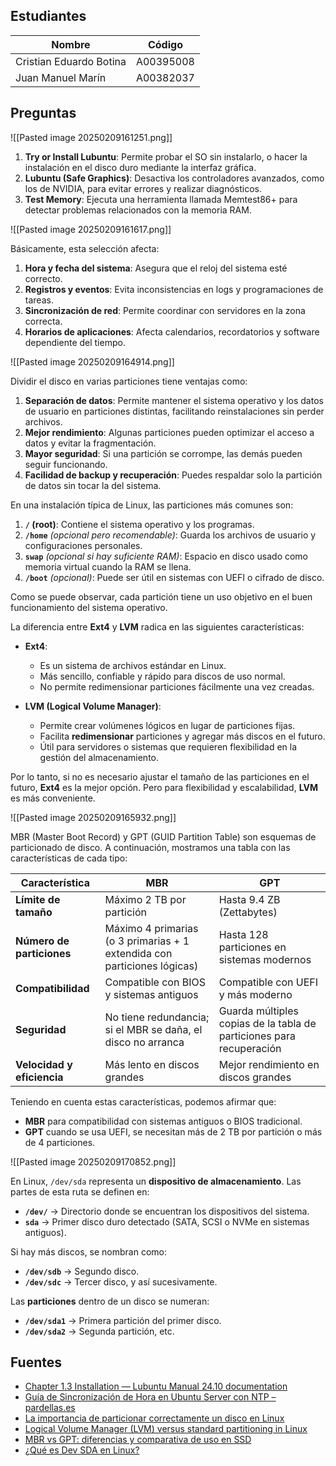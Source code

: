 ## Estudiantes

| Nombre                  | Código    |
| ----------------------- | --------- |
| Cristian Eduardo Botina | A00395008 |
| Juan Manuel Marín       | A00382037 |
## Preguntas

![[Pasted image 20250209161251.png]]

1. **Try or Install Lubuntu**: Permite probar el SO sin instalarlo, o hacer la instalación en el disco duro mediante la interfaz gráfica.
2. **Lubuntu (Safe Graphics)**: Desactiva los controladores avanzados, como los de NVIDIA, para evitar errores y realizar diagnósticos.
3. **Test Memory**: Ejecuta una herramienta llamada Memtest86+ para detectar problemas relacionados con la memoria RAM.

![[Pasted image 20250209161617.png]]

Básicamente, esta selección afecta:

1. **Hora y fecha del sistema**: Asegura que el reloj del sistema esté correcto.
2. **Registros y eventos**: Evita inconsistencias en logs y programaciones de tareas.
3. **Sincronización de red**: Permite coordinar con servidores en la zona correcta.
4. **Horarios de aplicaciones**: Afecta calendarios, recordatorios y software dependiente del tiempo.

![[Pasted image 20250209164914.png]]

Dividir el disco en varias particiones tiene ventajas como:

1. **Separación de datos**: Permite mantener el sistema operativo y los datos de usuario en particiones distintas, facilitando reinstalaciones sin perder archivos.
2. **Mejor rendimiento**: Algunas particiones pueden optimizar el acceso a datos y evitar la fragmentación.
3. **Mayor seguridad**: Si una partición se corrompe, las demás pueden seguir funcionando.
4. **Facilidad de backup y recuperación**: Puedes respaldar solo la partición de datos sin tocar la del sistema.

En una instalación típica de Linux, las particiones más comunes son:

1. **`/` (root)**: Contiene el sistema operativo y los programas.
2. **`/home`** _(opcional pero recomendable)_: Guarda los archivos de usuario y configuraciones personales.
3. **`swap`** _(opcional si hay suficiente RAM)_: Espacio en disco usado como memoria virtual cuando la RAM se llena.
4. **`/boot`** _(opcional)_: Puede ser útil en sistemas con UEFI o cifrado de disco.

Como se puede observar, cada partición tiene un uso objetivo en el buen funcionamiento del sistema operativo.

La diferencia entre **Ext4** y **LVM** radica en las siguientes características:

- **Ext4**:
    - Es un sistema de archivos estándar en Linux.
    - Más sencillo, confiable y rápido para discos de uso normal.
    - No permite redimensionar particiones fácilmente una vez creadas.

- **LVM (Logical Volume Manager)**:
    - Permite crear volúmenes lógicos en lugar de particiones fijas.
    - Facilita **redimensionar** particiones y agregar más discos en el futuro.
    - Útil para servidores o sistemas que requieren flexibilidad en la gestión del almacenamiento.

Por lo tanto, si no es necesario ajustar el tamaño de las particiones en el futuro, **Ext4** es la mejor opción. Pero para flexibilidad y escalabilidad, **LVM** es más conveniente.

![[Pasted image 20250209165932.png]]

MBR (Master Boot Record) y GPT (GUID Partition Table) son esquemas de particionado de disco. A continuación, mostramos una tabla con las características de cada tipo:

|Característica|**MBR**|**GPT**|
|---|---|---|
|**Límite de tamaño**|Máximo 2 TB por partición|Hasta 9.4 ZB (Zettabytes)|
|**Número de particiones**|Máximo 4 primarias (o 3 primarias + 1 extendida con particiones lógicas)|Hasta 128 particiones en sistemas modernos|
|**Compatibilidad**|Compatible con BIOS y sistemas antiguos|Compatible con UEFI y más moderno|
|**Seguridad**|No tiene redundancia; si el MBR se daña, el disco no arranca|Guarda múltiples copias de la tabla de particiones para recuperación|
|**Velocidad y eficiencia**|Más lento en discos grandes|Mejor rendimiento en discos grandes|
Teniendo en cuenta estas características, podemos afirmar que:

- **MBR** para compatibilidad con sistemas antiguos o BIOS tradicional.
- **GPT** cuando se usa UEFI, se necesitan más de 2 TB por partición o más de 4 particiones.

![[Pasted image 20250209170852.png]]

En Linux, `/dev/sda` representa un **dispositivo de almacenamiento**. Las partes de esta ruta se definen en:

- **`/dev/`** → Directorio donde se encuentran los dispositivos del sistema.
- **`sda`** → Primer disco duro detectado (SATA, SCSI o NVMe en sistemas antiguos).

Si hay más discos, se nombran como:

- **`/dev/sdb`** → Segundo disco.
- **`/dev/sdc`** → Tercer disco, y así sucesivamente.

Las **particiones** dentro de un disco se numeran:

- **`/dev/sda1`** → Primera partición del primer disco.
- **`/dev/sda2`** → Segunda partición, etc.

## Fuentes
- [Chapter 1.3 Installation — Lubuntu Manual 24.10 documentation](https://manual.lubuntu.me/stable/1/1.3/installation.html)
- [Guía de Sincronización de Hora en Ubuntu Server con NTP – pardellas.es](https://pardellas.es/guia-de-sincronizacion-de-hora-en-ubuntu-server-con-ntp/)
- [La importancia de particionar correctamente un disco en Linux](https://www.daniloaz.com/es/la-importancia-de-particionar-correctamente-un-disco-en-linux/)
- [Logical Volume Manager (LVM) versus standard partitioning in Linux](https://www.redhat.com/en/blog/lvm-vs-partitioning#:~:text=This%20article%20compares%20standard%20storage%20management%20and%20partitioning,also%20demonstrates%20some%20basic%20commands%20for%20each%20approach.)
- [MBR vs GPT: diferencias y comparativa de uso en SSD](https://hardzone.es/reportajes/comparativas/mbr-gpt-diferencias-rendimiento-ssd/)
- [¿Qué es Dev SDA en Linux?](https://whileint.com/tech/pablo/que-es-dev-sda-en-linux/)

